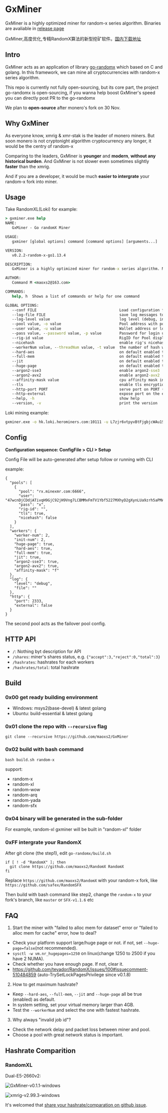 # GxMiner

GxMiner is a highly optimized miner for random-x series algorithm. Binaries are avaliable in [release page](https://github.com/maoxs2/GxMiner/releases)

GxMiner,高度优化,专精RandomX算法的新型挖矿软件。[国内下载地址](https://gitee.com/Command/GxMiner/releases)

## Intro

GxMiner acts as an application of library [go-randomx](https://github.com/maoxs2/go-randomx) which based on C and golang. In this framework, we can mine all cryptocurrencies with random-x series algorithm.

This repo is currently not fully open-sourcing, but its core part, the project go-randomx is open-sourcing, if you wanna help boost GxMiner's speed you can directly post PR to the go-randomx

We plan to **open-source** after monero's fork on 30 Nov.

## Why GxMiner

As everyone know, xmrig & xmr-stak is the leader of monero miners. But soon monero is not cryptonight algorithm cryptocurrency any longer, it would be the centry of random-x

Comparing to the leaders, GxMiner is **younger** and **modern**, **without any historical burden**. And GxMiner is not slower even sometimes slightly **faster** than the xmrig.

And if you are a developer, it would be much **easier to intergrate** your random-x fork into miner.

## Usage

Take RandomXL(Loki) for example:

```cmd
> gxminer.exe help
NAME:
   GxMiner - Go randomX Miner

USAGE:
   gxminer [global options] command [command options] [arguments...]

VERSION:
   v0.2.2-random-x-go1.13.4

DESCRIPTION:
   GxMiner is a highly optimized miner for random-x series algorithm. Make sure you have downloaded from the official page[https://github.com/maoxs2/gxminer]. If you have any problem or advice please take the issue here[https://github.com/maoxs2/gxminer/issues/new]

AUTHOR:
   Command M <maoxs2@163.com>

COMMANDS:
   help, h  Shows a list of commands or help for one command

GLOBAL OPTIONS:
   --conf FILE                                     Load configuration from FILE [config.json]
   --log-file FILE                                 save log messages to FILE
   --log-level value                               log level (debug, info, warn, error, panic) (default: "info")
   --pool value, -o value                          Pool address with port, e.g. 192.168.1.100:3333 or mining.pool.com:3333
   --user value, -u value                          Wallet address or login username
   --pass value, --password value, -p value        Password for login username (default: "x")
   --rig-id value                                  RigID for Pool displaying (default: "GxMiner")
   --nicehash                                      enable rig's nicehash mining on pool/proxy
   --workerNum value, --threadNum value, -t value  the number of hash worker (default: 0)
   --hard-aes                                      on default enabled the hardware aes, using soft aes set this to false
   --full-mem                                      on default enabled the full mem, set false to disable
   --jit                                           on default enabled the jit boost, set false to disable
   --huge-page                                     on default enabled the huge/large page, set false to disable
   --argon2-sse3                                   enable argon2-sse3
   --argon2-avx2                                   enable argon2-avx2
   --affinity-mask value                           cpu affinity mask in hex (default: "fff")
   --tls                                           enable tls encryption in tcp transfer
   --http-port PORT                                serve port on PORT (default: 2333)
   --http-external                                 expose port on the external env
   --help, -h                                      show help
   --version, -v                                   print the version


```

Loki mining example:

```bash
gxminer.exe -o hk.loki.herominers.com:10111 -u L7zjr6vtpyvBtFjgbjcWAu1SYjLRutW518J9Y8LqP4GgYanhRJJSmF37X83YUTJaTr16y8RUtWynAM6DK6Jkx7qVUTMfFie
```
## Config

**Configuration sequence: ConfigFile > CLI > Setup** 

Config File will be auto-generated after setup follow or running with CLI

example:

```
{
  "pools": [
    {
      "pool": "rx.minexmr.com:6666",
      "user": "47wcnDjCDdjATivqH9GjC92jH9Vng7LCBMMxFmTV1Ybf5227MXhyD2gXynLUa9zrh5aPMAnu5npeQ2tLy8Z4pH7461vk6uo",
      "pass": "x",
      "rig-id": "",
      "tls": true,
      "nicehash": false
    }
  ],
  "workers": {
    "worker-num": 2,
    "init-num": 2,
    "huge-page": true,
    "hard-aes": true,
    "full-mem": true,
    "jit": true,
    "argon2-sse3": true,
    "argon2-avx2": true,
    "affinity-mask": "f"
  },
  "log": {
    "level": "debug",
    "file": ""
  },
  "http": {
    "port": 2333,
    "external": false
  }
}
```

The second pool acts as the failover pool config.

## HTTP API

- `/`: Nothing byt description for API
- `/shares`: miner's shares status, e.g. `{"accept":3,"reject":0,"total":3}`
- `/hashrates`: hashrates for each workers
- `/hashrates/total`: total hashrate

## Build

### 0x00 get ready building environment

- Windows: msys2(base-devel) & latest golang
- Ubuntu: build-essential & latest golang

### 0x01 clone the repo **with `--recursive` flag**

```
git clone --recursive https://github.com/maoxs2/GxMiner
```

### 0x02 build with bash command

```
bash build.sh random-x
```

support:
- random-x
- random-xl
- random-wow
- random-arq
- random-yada
- random-sfx

### 0x04 binary will be generated in the sub-folder 

For example, random-xl gxminer will be built in "random-xl" folder

### 0xFF intergrate your RandomX

After git clone (the step1), edit `go-randomx/build.sh`

```
if [ ! -d "RandomX" ]; then
  git clone https://github.com/maoxs2/RandomX RandomX
fi
```

Replace `https://github.com/maoxs2/RandomX` with your random-x fork, like `https://github.com/safex/RandomSFX`

Then build with bash command like step2, change the `random-x` to your fork's branch, like `master` or `SFX-v1.1.6` etc

## FAQ

1. Start the miner with "failed to alloc mem for dataset" error or "failed to alloc mem for cache" error, how to deal?

- Check your platform support large/huge page or not. if not, set `--huge-page=false`(not recommended). 
- `sysctl -w vm.nr_hugepages=1250` on linux(change 1250 to 2500 if you have 2 NUMA).
- Check whether you have enough page. If not, clear it.
- https://github.com/tevador/RandomX/issues/100#issuecomment-510484859 (auto-TrySetLockPagesPrivilege since v0.1.8)

2. How to get maximum hashrate?

- Keep `--hard-aes`, `--full-mem`, `--jit` and `--huge-page` all be true (enabled) as default. 
- In system setting, set your virtual memory larger than 4GB.
- Test the `--workerNum` and select the one with fastest hashrate.

3. Why always "invalid job id"?

- Check the network delay and packet loss between miner and pool. 
- Choose a pool with great network status is important.

## Hashrate Comparition

### RandomXL

Dual-E5-2660v2:

![GxMiner-v0.1.1-windows](./comparations/RandomXL/Dual-E5-2660v2/GxMiner-v0.1.1-windows.png)

![xmrig-v2.99.3-windows](./comparations/RandomXL/Dual-E5-2660v2/xmrig-v2.99.3-windows.png)

It's welcomed that [share your hashrate/comparation on github issue](https://github.com/maoxs2/open-grin-pool/issues/new).
